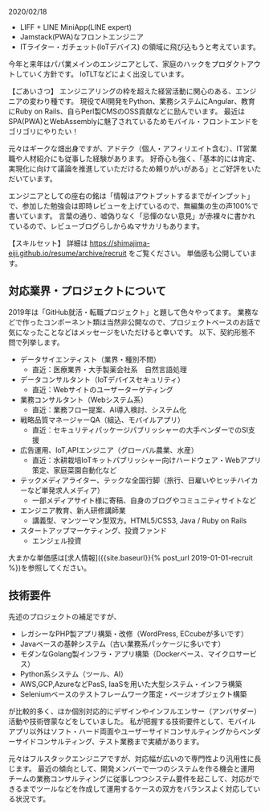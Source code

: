 2020/02/18
- LIFF + LINE MiniApp(LINE expert)
- Jamstack(PWA)なフロントエンジニア
- ITライター・ガチェット(IoTデバイス)
の領域に飛び込もうと考えています。

今年と来年はパパ業メインのエンジニアとして、家庭のハックをプロダクトアウトしていく方針です。
IoTLTなどによく出没しています。

【ごあいさつ】
エンジニアリングの枠を超えた経営活動に関心のある、エンジニアの変わり種です。
現役でAI開発をPython、業務システムにAngular、教育にRuby on Rails、自らPerl製CMSのOSS貢献などに励んでいます。
最近はSPA(PWA)とWebAssemblyに魅了されているためモバイル・フロントエンドをゴリゴリにやりたい！

元々はギークな畑出身ですが、アドテク（個人・アフィリエイト含む）、IT営業職や人材紹介にも従事した経験があります。
好奇心も強く、「基本的には肯定、実現化に向けて議論を推進していただけるため頼りがいがある」とご好評をいただいています。

エンジニアとしての座右の銘は「情報はアウトプットするまでがインプット」で、参加した勉強会は即時レビューを上げているので、無編集の生の声100%で書いています。
言葉の通り、嘘偽りなく「忌憚のない意見」が赤裸々に書かれているので、レビューブログらしからぬマサカリもあります。

【スキルセット】
詳細は https://shimajima-eiji.github.io/resume/archive/recruit をご覧ください。
単価感も公開しています。

## 対応業界・プロジェクトについて
2019年は「GitHub就活・転職プロジェクト」と題して色々やってます。
業務などで作ったコンポーネント類は当然非公開なので、プロジェクトベースのお話で気になったことなどはメッセージをいただけると幸いです。
以下、契約形態不問で列挙します。

- データサイエンティスト（業界・種別不問）
  - 直近：医療業界・大手製薬会社系　自然言語処理
- データコンサルタント（IoTデバイスセキュリティ）
  - 直近：Webサイトのユーザーターゲティング
- 業務コンサルタント（Webシステム系）
  - 直近：業務フロー提案、AI導入検討、システム化
- 戦略品質マネージャーQA（組込、モバイルアプリ）
  - 直近：セキュリティパッケージパブリッシャーの大手ベンダーでのSI支援
- 広告運用、IoT,APIエンジニア（グローバル農業、水産）
  - 直近：水耕栽培IoTキットパブリッシャー向けハードウェア・Webアプリ策定、家庭菜園自動化など
- テックメディアライター、テックな全国行脚（旅行、日雇いやヒッチハイカーなど単発求人メディア）
  - 一部メディアサイト様に寄稿、自身のブログやコミュニティサイトなど
- エンジニア教育、新人研修講師業
  - 講義型、マンツーマン型双方。HTML5/CSS3, Java / Ruby on Rails
- スタートアップマーケティング、投資ファンド
  - エンジェル投資

大まかな単価感は[求人情報]({{site.baseurl}}{% post_url 2019-01-01-recruit %})を参照してください。

## 技術要件
先述のプロジェクトの補足ですが、

- レガシーなPHP製アプリ構築・改修（WordPress, ECcubeが多いです）
- Javaベースの基幹システム（古い業務系パッケージに多いです）
- モダンなGolang製インフラ・アプリ構築（Dockerベース、マイクロサービス）
- Python系システム（ツール、AI）
- AWS,GCP,AzureなどPasS, IaaSを用いた大型システム・インフラ構築
- Seleniumベースのテストフレームワーク策定・ページオブジェクト構築

が比較的多く、ほか個別対応的にデザインやインフルエンサー（アンバサダー）活動や技術啓蒙などをしていました。
私が把握する技術要件として、モバイルアプリ以外はソフト・ハード両面やユーザーサイドコンサルティングからベンダーサイドコンサルティング、テスト業務まで実績があります。

元々はフルスタックエンジニアですが、対応幅が広いので専門性より汎用性に長じます。
最近の傾向として、開発メンバーで一つのシステムを作る機会と運用チームの業務コンサルティングに従事しつつシステム要件を起こして、対応ができるまでツールなどを作成して運用するケースの双方をバランスよく対応している状況です。
